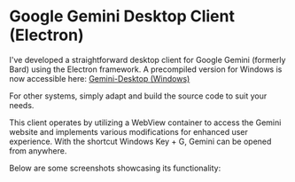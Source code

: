 # Google Gemini Desktop Client (Electron)
I've developed a straightforward desktop client for Google Gemini (formerly Bard) using the Electron framework.
A precompiled version for Windows is now accessible here:
[Gemini-Desktop (Windows)](http:pawbs.de)

For other systems, simply adapt and build the source code to suit your needs.

This client operates by utilizing a WebView container to access the Gemini website and implements various modifications for enhanced user experience.
With the shortcut Windows Key + G, Gemini can be opened from anywhere.

Below are some screenshots showcasing its functionality:



